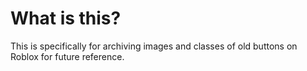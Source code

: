 # What is this? 
This is specifically for archiving images and classes of old buttons on Roblox for future reference.